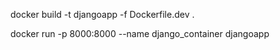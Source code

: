 docker build -t djangoapp -f Dockerfile.dev .

docker run -p 8000:8000 --name django_container djangoapp

